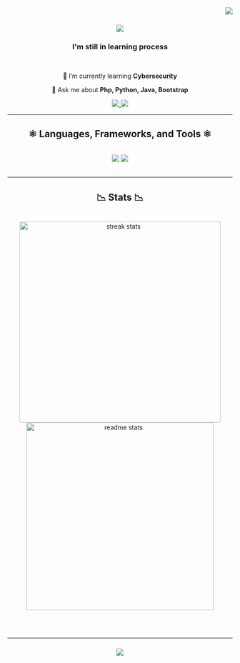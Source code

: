 <img align="right" src="https://visitor-badge.laobi.icu/badge?page_id=kayzeezz.kayzeezz" />

<h1 align="center">
    <img src="https://readme-typing-svg.herokuapp.com/?font=Righteous&pause=1000&color=F7E5AF&size=35&center=true&vCenter=true&width=500&height=70&duration=3000&lines=Hello+Programmers!+👨‍💻;+Welcome+to+my+Profile!;" />
</h1>

<h3 align="center">I'm still in learning process</h3>

<br/>

<div align="center">
 
 🌱 I’m currently learning **Cybersecurity**

 💬 Ask me about **Php, Python, Java, Bootstrap**
 
 </div>
 
<div align="center"> 
  <a href="mailto:kayzeedizon@gmail.com">
    <img src="https://img.shields.io/badge/Gmail-333333?style=for-the-badge&logo=gmail&logoColor=red" />
  </a>
  <a href="https://linkedin.com/in/kayzelle-dizon" target="_blank">
    <img src="https://img.shields.io/badge/LinkedIn-0077B5?style=for-the-badge&logo=linkedin&logoColor=white" target="_blank" />
  </a>
  
</div>

 <hr/>
 
<h2 align="center">⚛️ Languages, Frameworks, and Tools ⚛️</h2>
<br/>
<div align="center">
    <img src="https://skillicons.dev/icons?i=bootstrap,html,css,vscode,github,discord,photoshop" />
    <img src="https://skillicons.dev/icons?i=pr,python,javascript,java,mysql" /><br>
</div>

<br/>
<hr/>

<h2 align="center">📉 Stats 📉</h2>
<br>
<div align=center>
  <img width=450 src="https://streak-stats.demolab.com/?user=kayzeezz&count_private=true&theme=onedark&border_radius=10" alt="streak stats"/>
  <img width=420 src="https://github-readme-stats.vercel.app/api?username=kayzeezz&count_private=true&show_icons=true&theme=onedark&rank_icon=github&border_radius=10" alt="readme stats" />
  <br/>
</div>

<br/><br/>
<hr/>

<h3 align="center">
    <img src="https://readme-typing-svg.herokuapp.com/?font=Righteous&pause=1000&color=F7E5AF&size=25&center=true&vCenter=true&width=500&height=70&duration=2000&lines=Send+me+a+message+on+Gmail!;I'm+always+open+to+collab+and+learn+🥰">
</h3>

<br/>

